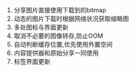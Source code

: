 1. 分享图片直接使用下载到的bitmap 
2. 动态的图片下载时根据网络状况获取缩略图
3. 多处图标与界面更新
4. 取消不必要的图像转存,防止OOM
5. 自动判断缓存位置,优先使用外置空间 
6. 内容提供器和原始分享一同使用 
7. 标签界面更新

